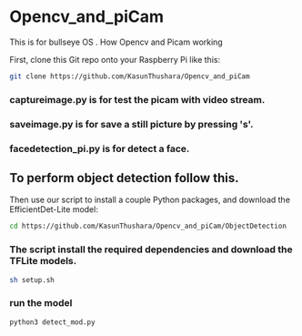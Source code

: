 # Opencv_and_piCam
This is for bullseye OS . How Opencv and Picam working 

First, clone this Git repo onto your Raspberry Pi like this:
```sh
git clone https://github.com/KasunThushara/Opencv_and_piCam
```
### captureimage.py is for test the picam with video stream.
### saveimage.py is for save a still picture by pressing 's'.
### facedetection_pi.py is for detect a face.
## To perform object detection follow this.

Then use our script to install a couple Python packages, and download the EfficientDet-Lite model:

```sh
cd https://github.com/KasunThushara/Opencv_and_piCam/ObjectDetection
```
### The script install the required dependencies and download the TFLite models.

```sh
sh setup.sh
```
### run the model

```sh
python3 detect_mod.py
```




